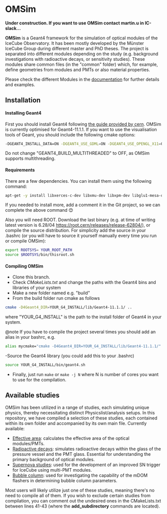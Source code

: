 #  OMSim

**Under construction. If you want to use OMSim contact martin.u in IC-slack...**

**OMSim** is a Geant4 framework for the simulation of optical modules of the IceCube Observatory. It has been mostly developed by the Münster IceCube Group during different master and PhD theses. The project is separated into different modules depending on the study (e.g. background investigations with radioactive decays, or sensitivity studies). These modules share common files (in the "common" folder) which, for example, define geometries from modules and PMTs or also material properties.

Please check the different Modules in the [documentation](https://icecube.github.io/OMSim/) for further details and examples. 

## Installation

#### Installing Geant4

First you should install Geant4 following [the guide provided by cern](https://geant4-userdoc.web.cern.ch/UsersGuides/InstallationGuide/html/installguide.html). OMSim is currently optimised for Geant4-11.1.1. If you want to use the visualisation tools of Geant, you should include the following cmake options: 

```bash
-DGEANT4_INSTALL_DATA=ON -DGEANT4_USE_GDML=ON -DGEANT4_USE_OPENGL_X11=ON -DGEANT4_USE_QT=ON -DGEANT4_USE_RAYTRACER_X11=ON -DGEANT4_USE_XM=ON
``` 
Do not change "GEANT4_BUILD_MULTITHREADED" to OFF, as OMSim supports multithreading.

#### Requirements
There are a few dependencies. You can install them using the following command:

```bash
apt-get -y install libxerces-c-dev libxmu-dev libxpm-dev libglu1-mesa-dev qtbase5-dev libmotif-dev libargtable2-0 libboost-all-dev libqt53dextras5 libspdlog-dev libfmt-dev
``` 
If you needed to install more, add a comment it in the Git project, so we can complete the above command 😊

Also you will need ROOT. Download the last binary (e.g. at time of writing latest version is 6.28/04 https://root.cern/releases/release-62804/), or compile the source distribution. For simplicity add the source in your .bashrc (or you will have to source it yourself manually every time you run or compile OMSim):
```bash
export ROOTSYS= YOUR_ROOT_PATH
source $ROOTSYS/bin/thisroot.sh
``` 

#### Compiling OMSim
- Clone this branch.
- Check _CMakeLists.txt_ and change the paths with the Geant4 bins and libraries of your system
- Make a new folder named e.g. "build" 
- From the build folder run cmake as follows
```bash
cmake -D4Geant4_DIR=YOUR_G4_INSTALL/lib/Geant4-11.1.1/ ..
``` 
where "YOUR_G4_INSTALL" is the path to the install folder of Geant4 in your system.

@note If you have to compile the project several times you should add an alias in your bashrc, e.g. 
```bash
alias mycmake="cmake -D4Geant4_DIR=YOUR_G4_INSTALL/lib/Geant4-11.1.1/"
``` 

-Source the Geant4 library (you could add this to your .bashrc)
```bash
source YOUR_G4_INSTALL/bin/geant4.sh
``` 
- Finally, just run ```make``` or ```make -j N``` where N is number of cores you want to use for the compilation.

## Available studies

OMSim has been utilized in a range of studies, each simulating unique physics, thereby necessitating distinct Physicslist/analysis setups. In this repository, we have compiled a selection of these studies, each contained within its own folder and accompanied by its own main file. Currently available:

- [Effective area](https://icecube.github.io/OMSim/group___effective_area.html): calculates the effective area of the optical modules/PMTs.
- [Radioactive decays](https://icecube.github.io/OMSim/group__radioactive.html): simulates radioactive decays within the glass of the pressure vessel and the PMT glass. Essential for understanding the primary background of optical modules.
- [Supernova studies](https://icecube.github.io/OMSim/group__sngroup.html): used for the development of an improved SN trigger for IceCube using multi-PMT modules.
- [Bubble column](https://icecube.github.io/OMSim/group__bubble.html): used for investigating the capability of the mDOM flashers in determining bubble column parameters.

Most users will likely utilize just one of these studies, meaning there's no need to compile all of them. If you wish to exclude certain studies from compilation, you can comment out the undesired ones in the CMakeLists.txt between lines 41-43 (where the **add_subdirectory** commands are located).